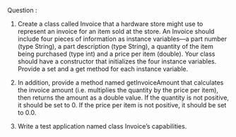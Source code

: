Question : 
1) Create a class called Invoice that a hardware store might
use to represent an invoice for an item sold at the store. An
Invoice should include four pieces of information as instance
variables—a part number (type String), a part description (type
String), a quantity of the item being purchased (type int) and a
price per item (double). Your class should have a constructor
that initializes the four instance variables. Provide a set and
a get method for each instance variable.

2) In addition, provide a method named getInvoiceAmount that
calculates the invoice amount (i.e. multiplies the quantity by
the price per item), then returns the amount as a double value.
If the quantity is not positive, it should be set to 0. If the
price per item is not positive, it should be set to
0.0.
3) Write a test application named class Invoice’s capabilities.